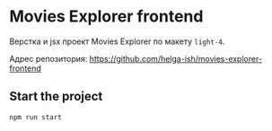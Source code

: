 # Movies Explorer frontend

Верстка и jsx проект Movies Explorer по макету `light-4`.

Адрес репозитория: https://github.com/helga-ish/movies-explorer-frontend

## Start the project

```bash
npm run start
```